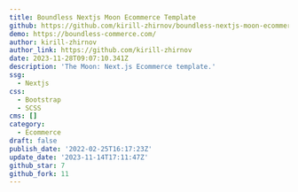 ```yaml
---
title: Boundless Nextjs Moon Ecommerce Template
github: https://github.com/kirill-zhirnov/boundless-nextjs-moon-ecommerce-template
demo: https://boundless-commerce.com/
author: kirill-zhirnov
author_link: https://github.com/kirill-zhirnov
date: 2023-11-28T09:07:10.341Z
description: 'The Moon: Next.js Ecommerce template.'
ssg:
  - Nextjs
css:
  - Bootstrap
  - SCSS
cms: []
category:
  - Ecommerce
draft: false
publish_date: '2022-02-25T16:17:23Z'
update_date: '2023-11-14T17:11:47Z'
github_star: 7
github_fork: 11
---
```

